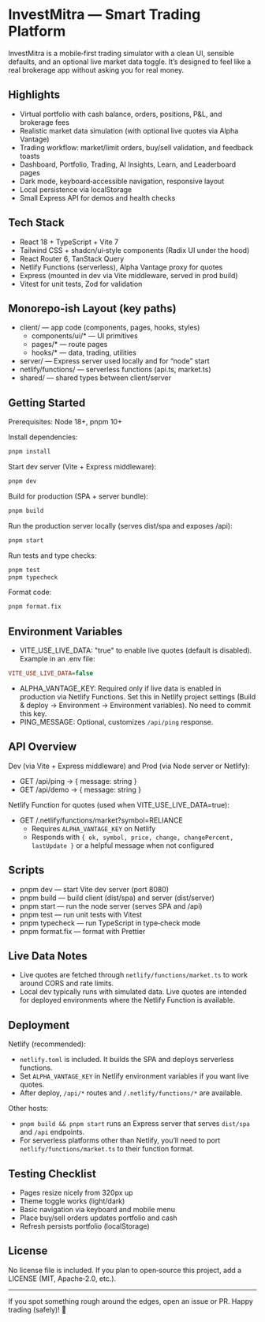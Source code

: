 # InvestMitra — Smart Trading Platform

InvestMitra is a mobile‑first trading simulator with a clean UI, sensible defaults, and an optional live market data toggle. It’s designed to feel like a real brokerage app without asking you for real money.

## Highlights
- Virtual portfolio with cash balance, orders, positions, P&L, and brokerage fees
- Realistic market data simulation (with optional live quotes via Alpha Vantage)
- Trading workflow: market/limit orders, buy/sell validation, and feedback toasts
- Dashboard, Portfolio, Trading, AI Insights, Learn, and Leaderboard pages
- Dark mode, keyboard‑accessible navigation, responsive layout
- Local persistence via localStorage
- Small Express API for demos and health checks

## Tech Stack
- React 18 + TypeScript + Vite 7
- Tailwind CSS + shadcn/ui‑style components (Radix UI under the hood)
- React Router 6, TanStack Query
- Netlify Functions (serverless), Alpha Vantage proxy for quotes
- Express (mounted in dev via Vite middleware, served in prod build)
- Vitest for unit tests, Zod for validation

## Monorepo-ish Layout (key paths)
- client/ — app code (components, pages, hooks, styles)
  - components/ui/* — UI primitives
  - pages/* — route pages
  - hooks/* — data, trading, utilities
- server/ — Express server used locally and for “node” start
- netlify/functions/ — serverless functions (api.ts, market.ts)
- shared/ — shared types between client/server

## Getting Started
Prerequisites: Node 18+, pnpm 10+

Install dependencies:

```bash
pnpm install
```

Start dev server (Vite + Express middleware):

```bash
pnpm dev
```

Build for production (SPA + server bundle):

```bash
pnpm build
```

Run the production server locally (serves dist/spa and exposes /api):

```bash
pnpm start
```

Run tests and type checks:

```bash
pnpm test
pnpm typecheck
```

Format code:

```bash
pnpm format.fix
```

## Environment Variables
- VITE_USE_LIVE_DATA: "true" to enable live quotes (default is disabled). Example in an .env file:

```ini
VITE_USE_LIVE_DATA=false
```

- ALPHA_VANTAGE_KEY: Required only if live data is enabled in production via Netlify Functions. Set this in Netlify project settings (Build & deploy → Environment → Environment variables). No need to commit this key.
- PING_MESSAGE: Optional, customizes `/api/ping` response.

## API Overview
Dev (via Vite + Express middleware) and Prod (via Node server or Netlify):
- GET /api/ping → { message: string }
- GET /api/demo → { message: string }

Netlify Function for quotes (used when VITE_USE_LIVE_DATA=true):
- GET /.netlify/functions/market?symbol=RELIANCE
  - Requires `ALPHA_VANTAGE_KEY` on Netlify
  - Responds with `{ ok, symbol, price, change, changePercent, lastUpdate }` or a helpful message when not configured

## Scripts
- pnpm dev — start Vite dev server (port 8080)
- pnpm build — build client (dist/spa) and server (dist/server)
- pnpm start — run the node server (serves SPA and /api)
- pnpm test — run unit tests with Vitest
- pnpm typecheck — run TypeScript in type‑check mode
- pnpm format.fix — format with Prettier

## Live Data Notes
- Live quotes are fetched through `netlify/functions/market.ts` to work around CORS and rate limits.
- Local dev typically runs with simulated data. Live quotes are intended for deployed environments where the Netlify Function is available.

## Deployment
Netlify (recommended):
- `netlify.toml` is included. It builds the SPA and deploys serverless functions.
- Set `ALPHA_VANTAGE_KEY` in Netlify environment variables if you want live quotes.
- After deploy, `/api/*` routes and `/.netlify/functions/*` are available.

Other hosts:
- `pnpm build && pnpm start` runs an Express server that serves `dist/spa` and `/api` endpoints.
- For serverless platforms other than Netlify, you’ll need to port `netlify/functions/market.ts` to their function format.

## Testing Checklist
- Pages resize nicely from 320px up
- Theme toggle works (light/dark)
- Basic navigation via keyboard and mobile menu
- Place buy/sell orders updates portfolio and cash
- Refresh persists portfolio (localStorage)

## License
No license file is included. If you plan to open‑source this project, add a LICENSE (MIT, Apache‑2.0, etc.).

---
If you spot something rough around the edges, open an issue or PR. Happy trading (safely)! 🚀
